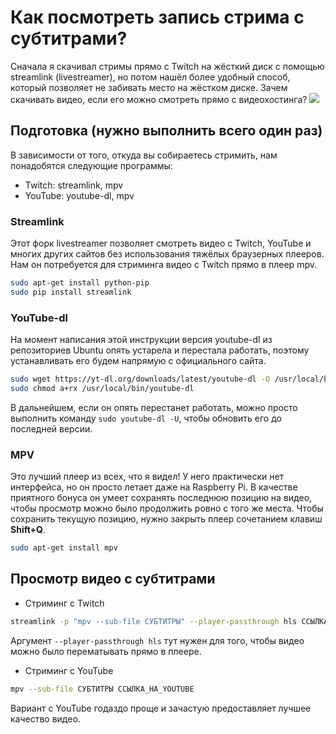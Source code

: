 # Как посмотреть запись стрима с субтитрами?

Сначала я скачивал стримы прямо с Twitch на жёсткий диск с помощью streamlink (livestreamer), но потом нашёл более удобный способ, который позволяет не забивать место на жёстком диске. Зачем скачивать видео, если его можно смотреть прямо с видеохостинга? ![](https://static-cdn.jtvnw.net/emoticons/v1/180334/1.0)

## Подготовка (нужно выполнить всего один раз)

В зависимости от того, откуда вы собираетесь стримить, нам понадобятся следующие программы:

* Twitch: streamlink, mpv
* YouTube: youtube-dl, mpv

### Streamlink

Этот форк livestreamer позволяет смотреть видео с Twitch, YouTube и многих других сайтов без использования тяжёлых браузерных плееров. Нам он потребуется для стриминга видео с Twitch прямо в плеер mpv.

```bash
sudo apt-get install python-pip
sudo pip install streamlink
```

### YouTube-dl

На момент написания этой инструкции версия youtube-dl из репозиториев Ubuntu опять устарела и перестала работать, поэтому устанавливать его будем напрямую с официального сайта.

```bash
sudo wget https://yt-dl.org/downloads/latest/youtube-dl -O /usr/local/bin/youtube-dl
sudo chmod a+rx /usr/local/bin/youtube-dl
```

В дальнейшем, если он опять перестанет работать, можно просто выполнить команду `sudo youtube-dl -U`, чтобы обновить его до последней версии.

### MPV

Это лучший плеер из всех, что я видел! У него практически нет интерфейса, но он просто летает даже на Raspberry Pi. В качестве приятного бонуса он умеет сохранять последнюю позицию на видео, чтобы просмотр можно было продолжить ровно с того же места. Чтобы сохранить текущую позицию, нужно закрыть плеер сочетанием клавиш **Shift+Q**.

```bash
sudo apt-get install mpv
```

## Просмотр видео с субтитрами

* Стриминг с Twitch

```bash
streamlink -p "mpv --sub-file СУБТИТРЫ" --player-passthrough hls ССЫЛКА_НА_TWITCH best
```

Аргумент `--player-passthrough hls` тут нужен для того, чтобы видео можно было перематывать прямо в плеере.

* Стриминг с YouTube

```bash
mpv --sub-file СУБТИТРЫ ССЫЛКА_НА_YOUTUBE
```

Вариант с YouTube годаздо проще и зачастую предоставляет лучшее качество видео.
